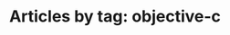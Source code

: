 ---
layout: blog_by_tag
title: 'Articles by tag: objective-c'
tag: objective-c
permalink: /blog/tag/objective-c/
hide: true
---